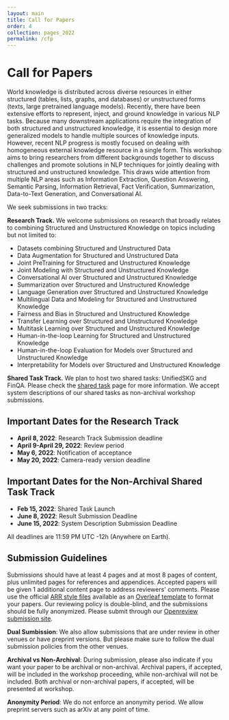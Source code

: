 ```yaml
---
layout: main
title: Call for Papers
order: 4
collection: pages_2022
permalink: /cfp
---
```


# Call for Papers
World knowledge is distributed across diverse resources in either structured (tables, lists, graphs, and databases) or unstructured forms (texts, large pretrained language models). Recently, there have been extensive efforts to represent, inject, and ground knowledge in various NLP tasks. Because many downstream applications require the integration of both structured and unstructured knowledge, it is essential to design more generalized models to handle multiple sources of knowledge inputs. However, recent NLP progress is mostly focused on dealing with homogeneous external knowledge resource in a single form. This workshop aims to bring researchers from different backgrounds together to discuss challenges and promote solutions in NLP techniques for jointly dealing with structured and unstructured knowledge. This draws wide attention from multiple NLP areas such as Information Extraction, Question Answering, Semantic Parsing, Information Retrieval, Fact Verification, Summarization, Data-to-Text Generation, and Conversational AI.

We seek submissions in two tracks:

**Research Track.** We welcome submissions on research that broadly relates to combining Structured and Unstructured Knowledge on topics including but not limited to: 
- Datasets combining Structured and Unstructured Data
- Data Augmentation for Structured and Unstructured Data
- Joint PreTraining for Structured and Unstructured Knowledge
- Joint Modeling with Structured and Unstructured Knowledge
- Conversational AI over Structured and Unstructured Knowledge
- Summarization over Structured and Unstructured Knowledge
- Language Generation over Structured and Unstructured Knowledge
- Multilingual Data and Modeling for Structured and Unstructured Knowledge
- Fairness and Bias in Structured and Unstructured Knowledge
- Transfer Learning over Structured and Unstructured Knowledge
- Multitask Learning over Structured and Unstructured Knowledge
- Human-in-the-loop Learning for Structured and Unstructured Knowledge
- Human-in-the-loop Evaluation for Models over Structured and Unstructured Knowledge
- Interpretability for Models over Structured and Unstructured Knowledge

**Shared Task Track.** We plan to host two shared tasks: UnifiedSKG and FinQA. Please check the [shared task](https://suki-workshop.github.io/shared_task) page for more information. We accept system descriptions of our shared tasks as non-archival workshop submissions.

## Important Dates for the Research Track
<!-- - <s>**August 14, 2020**:              Submission deadline</s> -->
<!-- - **August 21, 2020**:              Submission deadline extended! -->
<!-- - **September 15, 2020**:           Retraction of workshop papers accepted for EMNLP (main conference) -->
- **April 8, 2022**:              Research Track Submission deadline
- **April 9-April 29, 2022**:     Review period
- **May 6, 2022**:                Notification of acceptance
- **May 20, 2022**:               Camera-ready version deadline

## Important Dates for the Non-Archival Shared Task Track
- **Feb 15, 2022**:             Shared Task Launch
- **June 8, 2022**:             Result Submission Deadline
- **June 15, 2022**:            System Description Submission Deadline

All deadlines are 11:59 PM UTC -12h (Anywhere on Earth).

## Submission Guidelines
Submissions should have at least 4 pages and at most 8 pages of content, plus unlimited pages for references and appendices.
Accepted papers will be given 1 additional content page to address reviewers' comments.
Please use the official [ARR style files](https://github.com/acl-org/acl-style-files) available as an [Overleaf template](https://www.overleaf.com/project/5f64f1fb97c4c50001b60549) to format your papers.
Our reviewing policy is double-blind, and the submissions should be fully anonymized.
Please submit through our [Openreview submission site](https://openreview.net/group?id=aclweb.org/NAACL/2022/Workshop/SUKI).

**Dual Sumbission**: We also allow submissions that are under review in other venues or have preprint versions. But please make sure to follow the dual submission policies from the other venues.
<!-- Especially, you can submit your NAACL 2022 submissions to this workshop as well. -->

**Archival vs Non-Archival**: During submission, please also indicate if you want your paper to be archival or non-archival. Archival papers, if accepted, will be included in the workshop proceeding, while non-archival will not be included. Both archival or non-archival papers, if accepted, will be presented at workshop.

**Anonymity Period**: We do not enforce an anonymity period. We allow preprint servers such as arXiv at any point of time.
